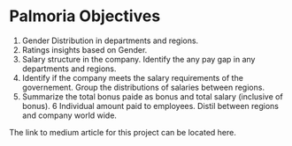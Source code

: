 # Palmoria Objectives

1. Gender Distribution in departments and regions.
2. Ratings insights based on Gender. 
3. Salary structure in the company. Identify  the any pay gap in any departments and regions.
4. Identify if the company meets the salary requirements of the governement. Group the distributions of salaries between regions. 
5. Summarize the total bonus paide as bonus and total salary (inclusive of bonus).
6 Individual amount paid to employees. Distil between regions and company world wide.  


The link to medium article for this project can be located here.
